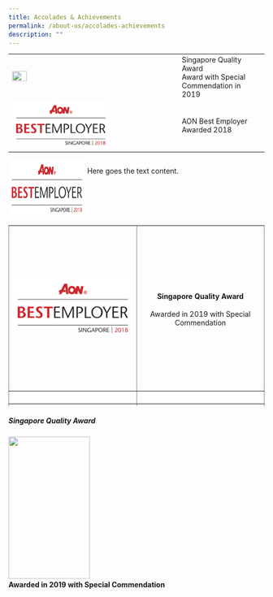 ```yaml
---
title: Accolades & Achievements
permalink: /about-us/accolades-achievements
description: ""
---
```

|  |  | 
| -------- | -------- | 
| <img style="float: ; width: 30%; height: 30%;" src="https://pris-test-staging.netlify.app/images/About%20Us/SQA.jpeg" alt="" /> | Singapore Quality Award<br>Award with Special Commendation in 2019| 
| <img style="float:; width: 60%; height: 60%;" src="/images/About%20Us/AON.jpeg" alt="" /> | AON Best Employer Awarded 2018| 




<div style="display: inline-block; vertical-align: top;"><img height="113" width="151" alt="img" src="/images/About%20Us/AON.jpeg"></div>
<div style="display: inline-block;">
<p>Here goes the text content.</p>
</div>

<table style="height: 356px; width: 100%; border-collapse: collapse; border-style: none; margin-left: auto; margin-right: auto;" border="1">
<tbody>
<tr style="height: 320px;">
<td style="width: 50%; height: 320px;"><img style="display: block; margin-left: auto; margin-right: auto;" src="/images/About%20Us/AON.jpeg" alt=""/></td>
<td style="width: 50%; height: 320px;">
<h4 style="text-align: center;">Singapore Quality Award</h4>
<p style="text-align: center;">Awarded in 2019 with Special Commendation</p>
</td>
</tr>
<tr style="height: 18px;">
<td style="width: 50%; height: 18px;">&nbsp;</td>
<td style="width: 50%; height: 18px;">&nbsp;</td>
</tr>
<tr style="height: 18px;">
<td style="width: 50%; height: 18px;">&nbsp;</td>
<td style="width: 50%; height: 18px;">&nbsp;</td>
</tr>
</tbody>
</table>


<p><td style="width: 50%; vertical-align: middle"><h5>Singapore Quality Award</h5></td>
<td style="width: 50%;"><div class="container">
  <div class="row">
    <div class="col">
    <img style="float: ; width: 160px; height: 280px;" src="https://pris-test-staging.netlify.app/images/About%20Us/SQA.jpeg" alt="" /> 
    </div>
    <div class="col">
      <strong>Awarded in 2019 with Special Commendation</strong><br />
    </div>
  </div>
 </div>